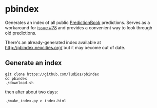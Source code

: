 # pbindex

Generates an index of all public [PredictionBook](http://predictionbook.com/) predictions.  Serves as a workaround for [issue #78](https://github.com/tricycle/predictionbook/issues/78) and provides a convenient way to look through old predictions.

There's an already-generated index available at http://pbindex.neocities.org/ but it may become out of date.

## Generate an index

```
git clone https://github.com/ludios/pbindex
cd pbindex
./download.sh
```

then after about two days:

```
./make_index.py > index.html
```
